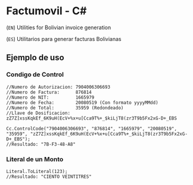 # Factumovil - C# #

(`EN`) Utilities for Bolivian invoice generation

(`ES`) Utilitarios para generar facturas Bolivianas

## Ejemplo de uso

### Condigo de Control

```
//Numero de Autorizacion: 7904006306693
//Numero de Factura:      876814
//Numero de NIT:          1665979
//Numero de Fecha:        20080519 (Con formato yyyyMMdd)
//Numero de Total:        35959 (Redondeado)
//Llave de Dosificacion:  zZ7Z]xssKqkEf_6K9uH(EcV+%x+u[Cca9T%+_$kiLjT8(zr3T9b5Fx2xG-D+_EBS

Cc.ControlCode("7904006306693", "876814", "1665979", "20080519", "35959", "zZ7Z]xssKqkEf_6K9uH(EcV+%x+u[Cca9T%+_$kiLjT8(zr3T9b5Fx2xG-D+_EBS");
//Resultado: "7B-F3-48-A8"
```

### Literal de un Monto

```
Literal.ToLiteral(123);
//Resultado: "CIENTO VEINTITRES"

```

